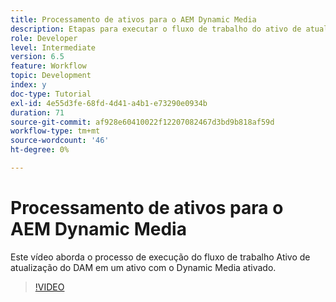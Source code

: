 ```yaml
---
title: Processamento de ativos para o AEM Dynamic Media
description: Etapas para executar o fluxo de trabalho do ativo de atualização do DAM em um ativo com o Dynamic Media ativado.
role: Developer
level: Intermediate
version: 6.5
feature: Workflow
topic: Development
index: y
doc-type: Tutorial
exl-id: 4e55d3fe-68fd-4d41-a4b1-e73290e0934b
duration: 71
source-git-commit: af928e60410022f12207082467d3bd9b818af59d
workflow-type: tm+mt
source-wordcount: '46'
ht-degree: 0%

---
```


# Processamento de ativos para o AEM Dynamic Media

Este vídeo aborda o processo de execução do fluxo de trabalho Ativo de atualização do DAM em um ativo com o Dynamic Media ativado.

>[!VIDEO](https://video.tv.adobe.com/v/335456?quality=12&learn=on)
